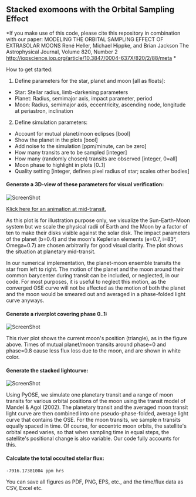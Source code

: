 ## Stacked exomoons with the Orbital Sampling Effect 
*If you make use of this code, please cite this repository in combination with our paper: 
MODELING THE ORBITAL SAMPLING EFFECT OF EXTRASOLAR MOONS
René Heller, Michael Hippke, and Brian Jackson
The Astrophysical Journal, Volume 820, Number 2
http://iopscience.iop.org/article/10.3847/0004-637X/820/2/88/meta
*

How to get started:

1. Define parameters for the star, planet and moon [all as floats]:
  * Star: Stellar radius, limb-darkening parameters
  * Planet: Radius, semimajor axis, impact parameter, period
  * Moon: Radius, semimajor axis, eccentricity, ascending node, longitude at periastron, inclination

2. Define simulation parameters:
  *  Account for mutual planet/moon eclipses [bool]
  *  Show the planet in the plots [bool]
  *  Add noise to the simulation [ppm/minute, can be zero]
  *  How many transits are to be sampled [integer]
  *  How many (randomly chosen) transits are observed [integer, 0=all]
  *  Moon phase to highlight in plots [0..1]
  *  Quality setting [integer, defines pixel radius of star; scales other bodies]
   
#### Generate a 3D-view of these parameters for visual verification:
 
![ScreenShot](http://www.jaekle.info/osescreenshots/git1.png)

[Klick here for an animation at mid-transit.](http://jaekle.info/osescreenshots/osegif.gif)

As this plot is for illustration purpose only, we visualize the Sun-Earth-Moon system but we scale the physical radii of Earth and the Moon by a factor of ten to make their disks visible against the solar disk. The impact parameters of the planet (b=0.4) and the moon's Keplerian elements (e=0.7, i=83°, Omega=0.7) are chosen arbitrarily for good visual clarity. The plot shows the situation at planetary mid-transit.

In our numerical implementation, the planet-moon ensemble transits the star from left to right. The motion of the planet and the moon around their common barycenter during transit can be included, or neglected, in our code. For most purposes, it is useful to neglect this motion, as the converged OSE curve will not be affected as the motion of both the planet and the moon would be smeared out and averaged in a phase-folded light curve anyways.

#### Generate a riverplot covering phase 0..1:

![ScreenShot](http://www.jaekle.info/osescreenshots/git2.png)

This river plot shows the current moon's position (triangle), as in the figure above. Times of mutual planet/moon transits around phase=0 and phase=0.8 cause less flux loss due to the moon, and are shown in white color. 

#### Generate the stacked lightcurve:

![ScreenShot](http://www.jaekle.info/osescreenshots/git3.png)

Using PyOSE, we simulate one planetary transit and a range of moon transits for various orbital positions of the moon using the transit model of Mandel & Agol (2002). The planetary transit and the averaged moon transit light curve are then combined into one pseudo-phase-folded, average light curve that contains the OSE. For the moon transits, we sample n transits equally spaced in time. Of course, for eccentric moon orbits, the satellite's orbital speed varies, so that when sampling time in equal steps, the satellite's positional change is also variable. Our code fully accounts for this.

#### Calculate the total occulted stellar flux: 
```
-7916.17381004 ppm hrs
```

You can save all figures as PDF, PNG, EPS, etc., and the time/flux data as CSV, Excel etc.
